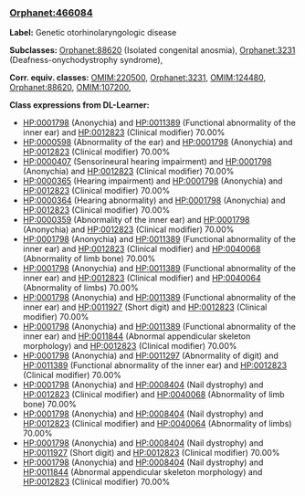 
### [Orphanet:466084](http://www.orpha.net/ORDO/Orphanet_466084)
**Label:** Genetic otorhinolaryngologic disease

**Subclasses:** [Orphanet:88620](http://www.orpha.net/ORDO/Orphanet_88620) (Isolated congenital anosmia), [Orphanet:3231](http://www.orpha.net/ORDO/Orphanet_3231) (Deafness-onychodystrophy syndrome), 

**Corr. equiv. classes:** [OMIM:220500](http://purl.obolibrary.org/obo/OMIM_220500), [Orphanet:3231](http://www.orpha.net/ORDO/Orphanet_3231), [OMIM:124480](http://purl.obolibrary.org/obo/OMIM_124480), [Orphanet:88620](http://www.orpha.net/ORDO/Orphanet_88620), [OMIM:107200](http://purl.obolibrary.org/obo/OMIM_107200), 

**Class expressions from DL-Learner:**

- [HP:0001798](http://purl.obolibrary.org/obo/HP_0001798) (Anonychia) and [HP:0011389](http://purl.obolibrary.org/obo/HP_0011389) (Functional abnormality of the inner ear) and [HP:0012823](http://purl.obolibrary.org/obo/HP_0012823) (Clinical modifier) 70.00%
- [HP:0000598](http://purl.obolibrary.org/obo/HP_0000598) (Abnormality of the ear) and [HP:0001798](http://purl.obolibrary.org/obo/HP_0001798) (Anonychia) and [HP:0012823](http://purl.obolibrary.org/obo/HP_0012823) (Clinical modifier) 70.00%
- [HP:0000407](http://purl.obolibrary.org/obo/HP_0000407) (Sensorineural hearing impairment) and [HP:0001798](http://purl.obolibrary.org/obo/HP_0001798) (Anonychia) and [HP:0012823](http://purl.obolibrary.org/obo/HP_0012823) (Clinical modifier) 70.00%
- [HP:0000365](http://purl.obolibrary.org/obo/HP_0000365) (Hearing impairment) and [HP:0001798](http://purl.obolibrary.org/obo/HP_0001798) (Anonychia) and [HP:0012823](http://purl.obolibrary.org/obo/HP_0012823) (Clinical modifier) 70.00%
- [HP:0000364](http://purl.obolibrary.org/obo/HP_0000364) (Hearing abnormality) and [HP:0001798](http://purl.obolibrary.org/obo/HP_0001798) (Anonychia) and [HP:0012823](http://purl.obolibrary.org/obo/HP_0012823) (Clinical modifier) 70.00%
- [HP:0000359](http://purl.obolibrary.org/obo/HP_0000359) (Abnormality of the inner ear) and [HP:0001798](http://purl.obolibrary.org/obo/HP_0001798) (Anonychia) and [HP:0012823](http://purl.obolibrary.org/obo/HP_0012823) (Clinical modifier) 70.00%
- [HP:0001798](http://purl.obolibrary.org/obo/HP_0001798) (Anonychia) and [HP:0011389](http://purl.obolibrary.org/obo/HP_0011389) (Functional abnormality of the inner ear) and [HP:0012823](http://purl.obolibrary.org/obo/HP_0012823) (Clinical modifier) and [HP:0040068](http://purl.obolibrary.org/obo/HP_0040068) (Abnormality of limb bone) 70.00%
- [HP:0001798](http://purl.obolibrary.org/obo/HP_0001798) (Anonychia) and [HP:0011389](http://purl.obolibrary.org/obo/HP_0011389) (Functional abnormality of the inner ear) and [HP:0012823](http://purl.obolibrary.org/obo/HP_0012823) (Clinical modifier) and [HP:0040064](http://purl.obolibrary.org/obo/HP_0040064) (Abnormality of limbs) 70.00%
- [HP:0001798](http://purl.obolibrary.org/obo/HP_0001798) (Anonychia) and [HP:0011389](http://purl.obolibrary.org/obo/HP_0011389) (Functional abnormality of the inner ear) and [HP:0011927](http://purl.obolibrary.org/obo/HP_0011927) (Short digit) and [HP:0012823](http://purl.obolibrary.org/obo/HP_0012823) (Clinical modifier) 70.00%
- [HP:0001798](http://purl.obolibrary.org/obo/HP_0001798) (Anonychia) and [HP:0011389](http://purl.obolibrary.org/obo/HP_0011389) (Functional abnormality of the inner ear) and [HP:0011844](http://purl.obolibrary.org/obo/HP_0011844) (Abnormal appendicular skeleton morphology) and [HP:0012823](http://purl.obolibrary.org/obo/HP_0012823) (Clinical modifier) 70.00%
- [HP:0001798](http://purl.obolibrary.org/obo/HP_0001798) (Anonychia) and [HP:0011297](http://purl.obolibrary.org/obo/HP_0011297) (Abnormality of digit) and [HP:0011389](http://purl.obolibrary.org/obo/HP_0011389) (Functional abnormality of the inner ear) and [HP:0012823](http://purl.obolibrary.org/obo/HP_0012823) (Clinical modifier) 70.00%
- [HP:0001798](http://purl.obolibrary.org/obo/HP_0001798) (Anonychia) and [HP:0008404](http://purl.obolibrary.org/obo/HP_0008404) (Nail dystrophy) and [HP:0012823](http://purl.obolibrary.org/obo/HP_0012823) (Clinical modifier) and [HP:0040068](http://purl.obolibrary.org/obo/HP_0040068) (Abnormality of limb bone) 70.00%
- [HP:0001798](http://purl.obolibrary.org/obo/HP_0001798) (Anonychia) and [HP:0008404](http://purl.obolibrary.org/obo/HP_0008404) (Nail dystrophy) and [HP:0012823](http://purl.obolibrary.org/obo/HP_0012823) (Clinical modifier) and [HP:0040064](http://purl.obolibrary.org/obo/HP_0040064) (Abnormality of limbs) 70.00%
- [HP:0001798](http://purl.obolibrary.org/obo/HP_0001798) (Anonychia) and [HP:0008404](http://purl.obolibrary.org/obo/HP_0008404) (Nail dystrophy) and [HP:0011927](http://purl.obolibrary.org/obo/HP_0011927) (Short digit) and [HP:0012823](http://purl.obolibrary.org/obo/HP_0012823) (Clinical modifier) 70.00%
- [HP:0001798](http://purl.obolibrary.org/obo/HP_0001798) (Anonychia) and [HP:0008404](http://purl.obolibrary.org/obo/HP_0008404) (Nail dystrophy) and [HP:0011844](http://purl.obolibrary.org/obo/HP_0011844) (Abnormal appendicular skeleton morphology) and [HP:0012823](http://purl.obolibrary.org/obo/HP_0012823) (Clinical modifier) 70.00%


